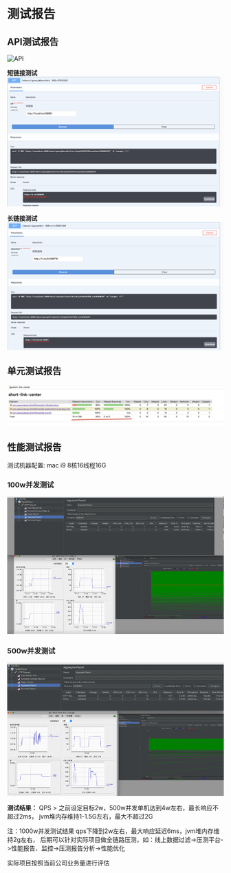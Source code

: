 # 测试报告

## API测试报告
![API](/Users/yuanyuan_jiang/Desktop/API.png)

**短链接测试**
![短链接测试](../short-link-center/src/main/resources/images/短链接测试.png)

**长链接测试**
![短链接测试](../short-link-center/src/main/resources/images/长链接测试.png)

## 单元测试报告
![调用流程.png](../short-link-center/src/main/resources/images/单测报告.png)

## 性能测试报告
测试机器配置: mac i9 8核16线程16G

### 100w并发测试
![100w并发测试](../short-link-center/src/main/resources/images/100w并发测试.png)


### 500w并发测试
![500w并发测试](../short-link-center/src/main/resources/images/500w并发测试.png)



**测试结果：**
QPS > 之前设定目标2w，500w并发单机达到4w左右，最长响应不超过2ms， jvm堆内存维持1-1.5G左右，最大不超过2G

注：1000w并发测试结果 qps下降到2w左右，最大响应延迟6ms，jvm堆内存维持2g左右，
后期可以针对实际项目做全链路压测，如：线上数据过滤->压测平台->性能报告、监控->压测报告分析->性能优化

实际项目按照当前公司业务量进行评估